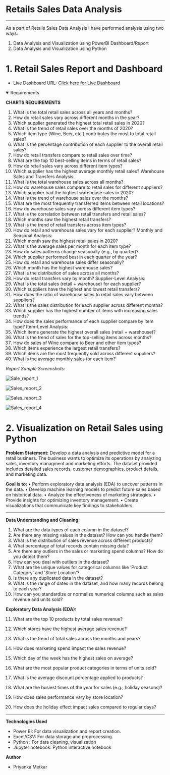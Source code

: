 # Retails Sales Data Analysis
***
As a part of Retails Sales Data Analysis I have performed analysis using two ways:
1) Data Analysis and Visualization using PowerBI Dashboard/Report
2) Data Analysis and Visualization using Python

# 1. Retail Sales Report and Dashboard

* Live Dashboard URL: [Click here for Live Dashboard](https://app.powerbi.com/groups/me/reports/74c76679-e627-42fe-93af-d34d4c5c3800/27d260c104089d451d3f?experience=power-bi)
<details open>
  <summary>Requirements</summary>

  **CHARTS REQUIREMENTS**
  1.	What is the total retail sales across all years and months?
  2.	How do retail sales vary across different months in the year?
  3.	Which supplier generated the highest total retail sales in 2020?
  4.	What is the trend of retail sales over the months of 2020?
  5.	Which item type (Wine, Beer, etc.) contributes the most to total retail sales?
  6.	What is the percentage contribution of each supplier to the overall retail sales?
  7.	How do retail transfers compare to retail sales over time?
  8.	What are the top 10 best-selling items in terms of retail sales?
  9.	How do retail sales vary across different item types?
  10.	Which supplier has the highest average monthly retail sales?
  Warehouse Sales and Transfers Analysis:
  11.	What is the total warehouse sales across all months?
  12.	How do warehouse sales compare to retail sales for different suppliers?
  13.	Which supplier had the highest warehouse sales in 2020?
  14.	What is the trend of warehouse sales over the months?
  15.	What are the most frequently transferred items between retail locations?
  16.	How do warehouse sales vary across different item types?
  17.	What is the correlation between retail transfers and retail sales?
  18.	Which months saw the highest retail transfers?
  19.	What is the trend of retail transfers across item types?
  20.	How do retail and warehouse sales vary for each supplier?
  Monthly and Seasonal Analysis:
  21.	Which month saw the highest retail sales in 2020?
  22.	What is the average sales per month for each item type?
  23.	How do sales patterns change seasonally (e.g., by quarter)?
  24.	Which supplier performed best in each quarter of the year?
  25.	How do retail and warehouse sales differ seasonally?
  26.	Which month has the highest warehouse sales?
  27.	What is the distribution of sales across all months?
  28.	How do retail transfers vary by month?
  Supplier-Level Analysis:
  29.	What is the total sales (retail + warehouse) for each supplier?
  30.	Which suppliers have the highest and lowest retail transfers?
  31.	How does the ratio of warehouse sales to retail sales vary between suppliers?
  32.	What is the sales distribution for each supplier across different months?
  33.	Which supplier has the highest number of items with increasing sales trends?
  34.	How does the sales performance of each supplier compare by item type?
  Item-Level Analysis:
  35.	Which items generate the highest overall sales (retail + warehouse)?
  36.	What is the trend of sales for the top-selling items across months?
  37.	How do sales of Wine compare to Beer and other item types?
  38.	Which items experience the largest retail transfers?
  39.	Which items are the most frequently sold across different suppliers?
  40.	What is the average monthly sales for each item?
  
</details>

*Report Sample Screenshots:*

![Sale_report_1](https://github.com/user-attachments/assets/ad26daac-7dea-433f-a5c7-2672f7f43933)

![Sales_report_2](https://github.com/user-attachments/assets/3a085aa2-f7c6-44c3-98c1-942f08ef12cf)

![Sales_report_3](https://github.com/user-attachments/assets/33fa2104-af1d-48f5-96e2-3408808f1045)

![Sales_report_4](https://github.com/user-attachments/assets/730e1b5b-de0f-4ba1-809b-fa9744d521d4)


# 2. Visualization on Retail Sales using Python

**Problem Statement:**
Develop a data analysis and predictive model for a retail business. The business wants to optimize its operations by analyzing sales, inventory managment and marketing efforts. The dataset provided includes detailed sales records, customer demographics, product details, and marketing data.

**Goal is to:**
  •	Perform exploratory data analysis (EDA) to uncover patterns in the data.
  •	Develop machine learning models to predict future sales based on historical data.
  •	Analyze the effectiveness of marketing strategies.
  •	Provide insights for optimizing inventory management.
  •	Create visualizations that communicate key findings to stakeholders.
______________

**Data Understanding and Cleaning:**
1.	What are the data types of each column in the dataset?
2.	Are there any missing values in the dataset? How can you handle them?
3.	What is the distribution of sales revenue across different products?
4.	What percentage of total records contain missing data?
5.	Are there any outliers in the sales or marketing spend columns? How do you detect them?
6.	How can you deal with outliers in the dataset?
7.	What are the unique values for categorical columns like 'Product Category' and 'Store Location'?
8.	Is there any duplicated data in the dataset?
9.	What is the range of dates in the dataset, and how many records belong to each year?
10.	How can you standardize or normalize numerical columns such as sales revenue and units sold?

**Exploratory Data Analysis (EDA):**

11.	What are the top 10 products by total sales revenue?

12.	Which stores have the highest average sales revenue?

13.	What is the trend of total sales across the months and years?

14.	How does marketing spend impact the sales revenue?

15.	Which day of the week has the highest sales on average?

16.	What are the most popular product categories in terms of units sold?

17.	What is the average discount percentage applied to products?

18.	What are the busiest times of the year for sales (e.g., holiday seasons)?

19.	How does sales performance vary by store location?

20.	How does the holiday effect impact sales compared to regular days?


***

**Technologies Used**
  * Power BI: For data visualization and report creation.
  * Excel/CSV: For data storage and preprocessing.
  * Python    : For data cleaning, visualization
  * Jupyter notebook: Python interactive notebook
    
**Author**
  *  Priyanka Metkar
